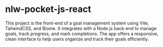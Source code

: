 # nlw-pocket-js-react
This project is the front-end of a goal management system using Vite, TailwindCSS, and Biome. It integrates with a Node.js back-end to manage goals, track progress, and mark completions. The app offers a responsive, clean interface to help users organize and track their goals efficiently.

